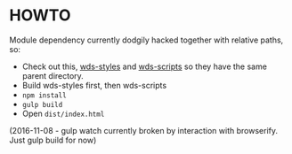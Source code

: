 # HOWTO

Module dependency currently dodgily hacked together with relative paths, so:

* Check out this, [wds-styles](https://github.com/cmiller-wikia/wds-styles) and [wds-scripts](https://github.com/cmiller-wikia/wds-scripts) so they have the same parent directory.
* Build wds-styles first, then wds-scripts
* ``npm install``
* ``gulp build``
* Open ``dist/index.html``

(2016-11-08 - gulp watch currently broken by interaction with browserify. Just gulp build for now)
